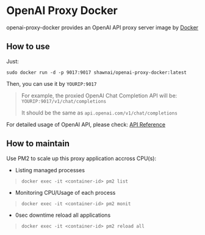 # OpenAI Proxy Docker
openai-proxy-docker provides an OpenAI API proxy server image by [Docker](https://hub.docker.com/r/shawnai/openai-proxy-docker)


## How to use
Just:

```shell
sudo docker run -d -p 9017:9017 shawnai/openai-proxy-docker:latest
```

Then, you can use it by ```YOURIP:9017```

> For example, the proxied OpenAI Chat Completion API will be: ```YOURIP:9017/v1/chat/completions```
> 
> It should be the same as ```api.openai.com/v1/chat/completions```

For detailed usage of OpenAI API, please check: [API Reference](https://platform.openai.com/docs/api-reference/introduction)

## How to maintain
Use PM2 to scale up this proxy application accross CPU(s):
- Listing managed processes
> ```shell
> docker exec -it <container-id> pm2 list
> ```
- Monitoring CPU/Usage of each process
> ```shell
> docker exec -it <container-id> pm2 monit
> ```
- 0sec downtime reload all applications
> ```shell
> docker exec -it <container-id> pm2 reload all
> ```
